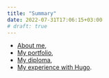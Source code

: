 ```yaml
---
title: "Summary"
date: 2022-07-31T17:06:15+03:00
# draft: true
---
```


* [About me](/about-me),
* [My portfolio](https://drive.google.com/drive/folders/14XkY2TIqDaRUKqlikqMqKn7-SzHmXhJQ),
* [My diploma](/education),
* [My experience with Hugo](/hugo-experience).